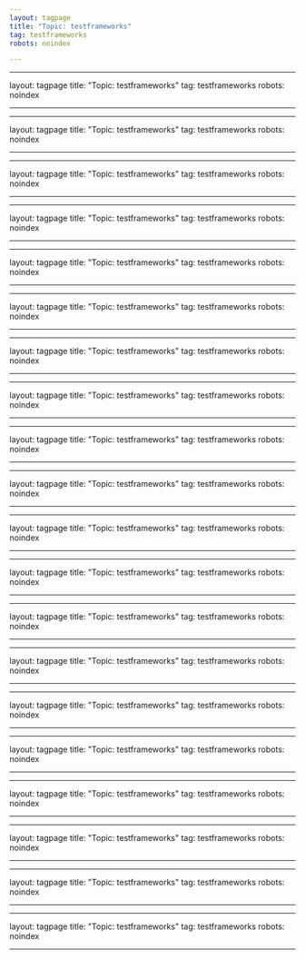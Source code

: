 ```yaml
---
layout: tagpage
title: "Topic: testframeworks"
tag: testframeworks
robots: noindex

---
```

---
layout: tagpage
title: "Topic: testframeworks"
tag: testframeworks
robots: noindex

---
---
layout: tagpage
title: "Topic: testframeworks"
tag: testframeworks
robots: noindex

---
---
layout: tagpage
title: "Topic: testframeworks"
tag: testframeworks
robots: noindex

---
---
layout: tagpage
title: "Topic: testframeworks"
tag: testframeworks
robots: noindex

---
---
layout: tagpage
title: "Topic: testframeworks"
tag: testframeworks
robots: noindex

---
---
layout: tagpage
title: "Topic: testframeworks"
tag: testframeworks
robots: noindex

---
---
layout: tagpage
title: "Topic: testframeworks"
tag: testframeworks
robots: noindex

---
---
layout: tagpage
title: "Topic: testframeworks"
tag: testframeworks
robots: noindex

---
---
layout: tagpage
title: "Topic: testframeworks"
tag: testframeworks
robots: noindex

---
---
layout: tagpage
title: "Topic: testframeworks"
tag: testframeworks
robots: noindex

---
---
layout: tagpage
title: "Topic: testframeworks"
tag: testframeworks
robots: noindex

---
---
layout: tagpage
title: "Topic: testframeworks"
tag: testframeworks
robots: noindex

---
---
layout: tagpage
title: "Topic: testframeworks"
tag: testframeworks
robots: noindex

---
---
layout: tagpage
title: "Topic: testframeworks"
tag: testframeworks
robots: noindex

---
---
layout: tagpage
title: "Topic: testframeworks"
tag: testframeworks
robots: noindex

---
---
layout: tagpage
title: "Topic: testframeworks"
tag: testframeworks
robots: noindex

---
---
layout: tagpage
title: "Topic: testframeworks"
tag: testframeworks
robots: noindex

---
---
layout: tagpage
title: "Topic: testframeworks"
tag: testframeworks
robots: noindex

---
---
layout: tagpage
title: "Topic: testframeworks"
tag: testframeworks
robots: noindex

---
---
layout: tagpage
title: "Topic: testframeworks"
tag: testframeworks
robots: noindex

---
